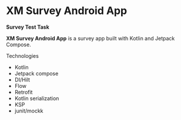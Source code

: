 
XM Survey Android App
==================

**Survey Test Task**

**XM Survey Android App** is a survey app built with Kotlin and Jetpack Compose.

Technologies
 - Kotlin
 - Jetpack compose
 - DI/Hilt
 - Flow
 - Retrofit
 - Kotlin serialization
 - KSP
 - junit/mockk